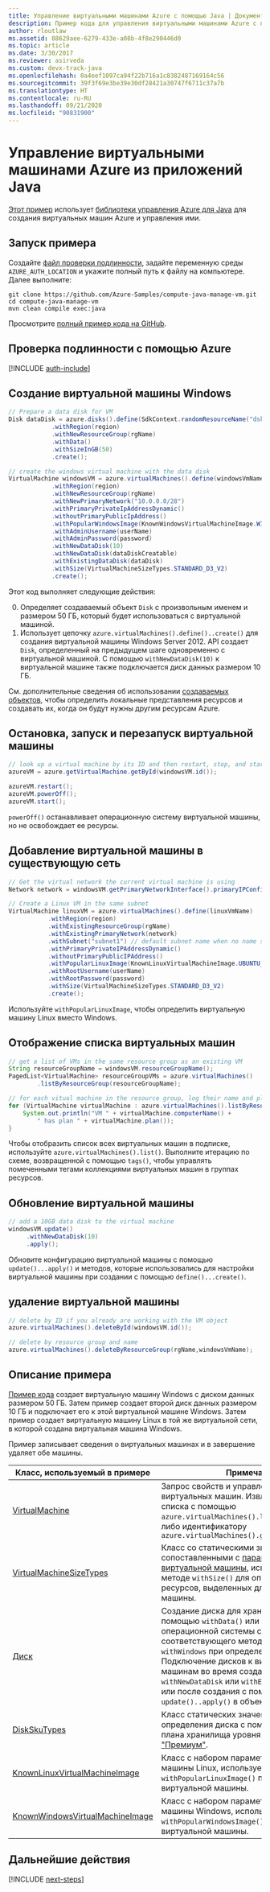 ```yaml
---
title: Управление виртуальными машинами Azure с помощью Java | Документация Майкрософт
description: Пример кода для управления виртуальными машинами Azure с помощью пакета Azure SDK для Java
author: rloutlaw
ms.assetid: 88629aee-6279-433e-a08b-4f8e290446d0
ms.topic: article
ms.date: 3/30/2017
ms.reviewer: asirveda
ms.custom: devx-track-java
ms.openlocfilehash: 0a4eef1097ca94f22b716a1c8382487169164c56
ms.sourcegitcommit: 39f3f69e3be39e30df28421a30747f6711c37a7b
ms.translationtype: HT
ms.contentlocale: ru-RU
ms.lasthandoff: 09/21/2020
ms.locfileid: "90831900"
---
```

# <a name="manage-azure-virtual-machines-from-your-java-applications"></a>Управление виртуальными машинами Azure из приложений Java

[Этот пример](https://github.com/Azure-Samples/compute-java-manage-vm/) использует [библиотеки управления Azure для Java](https://github.com/Azure/azure-sdk-for-java) для создания виртуальных машин Azure и управления ими.

## <a name="run-the-sample"></a>Запуск примера

Создайте [файл проверки подлинности](/azure/java/java-sdk-azure-authenticate#mgmt-file), задайте переменную среды `AZURE_AUTH_LOCATION` и укажите полный путь к файлу на компьютере. Далее выполните:

```
git clone https://github.com/Azure-Samples/compute-java-manage-vm.git
cd compute-java-manage-vm
mvn clean compile exec:java
```

Просмотрите [полный пример кода на GitHub](https://github.com/Azure-Samples/compute-java-manage-vm/blob/master/src/main/java/com/microsoft/azure/management/compute/samples/ManageVirtualMachine.java).

## <a name="authenticate-with-azure"></a>Проверка подлинности с помощью Azure

[!INCLUDE [auth-include](includes/java-auth-include.md)]

## <a name="create-a-windows-virtual-machine"></a>Создание виртуальной машины Windows

```java
// Prepare a data disk for VM
Disk dataDisk = azure.disks().define(SdkContext.randomResourceName("dsk", 30))
            .withRegion(region)
            .withNewResourceGroup(rgName)
            .withData()
            .withSizeInGB(50)
            .create();

// create the windows virtual machine with the data disk            
VirtualMachine windowsVM = azure.virtualMachines().define(windowsVmName)
            .withRegion(region)
            .withNewResourceGroup(rgName)
            .withNewPrimaryNetwork("10.0.0.0/28")
            .withPrimaryPrivateIpAddressDynamic()
            .withoutPrimaryPublicIpAddress()
            .withPopularWindowsImage(KnownWindowsVirtualMachineImage.WINDOWS_SERVER_2012_R2_DATACENTER)
            .withAdminUsername(userName)
            .withAdminPassword(password)
            .withNewDataDisk(10)
            .withNewDataDisk(dataDiskCreatable)
            .withExistingDataDisk(dataDisk)
            .withSize(VirtualMachineSizeTypes.STANDARD_D3_V2)
            .create();
```

Этот код выполняет следующие действия:   

0. Определяет создаваемый объект `Disk` с произвольным именем и размером 50 ГБ, который будет использоваться с виртуальной машиной.
0. Использует цепочку `azure.virtualMachines().define()..create()` для создания виртуальной машины Windows Server 2012. API создает `Disk`, определенный на предыдущем шаге одновременно с виртуальной машиной. С помощью `withNewDataDisk(10)` к виртуальной машине также подключается диск данных размером 10 ГБ.

См. дополнительные сведения об использовании [создаваемых<T> объектов](java-sdk-azure-concepts.md#Creatables), чтобы определить локальные представления ресурсов и создавать их, когда он будут нужны другим ресурсам Azure.

## <a name="stop-start-and-restart-a-virtual-machine"></a>Остановка, запуск и перезапуск виртуальной машины

```java
// look up a virtual machine by its ID and then restart, stop, and start it
azureVM = azure.getVirtualMachine.getById(windowsVM.id());

azureVM.restart();
azureVM.powerOff();
azureVM.start();
```

`powerOff()` останавливает операционную систему виртуальной машины, но не освобождает ее ресурсы.

## <a name="add-a-virtual-machine-to-an-existing-network"></a>Добавление виртуальной машины в существующую сеть

```java
// Get the virtual network the current virtual machine is using
Network network = windowsVM.getPrimaryNetworkInterface().primaryIPConfiguration().getNetwork();

// Create a Linux VM in the same subnet
VirtualMachine linuxVM = azure.virtualMachines().define(linuxVmName)
           .withRegion(region)
           .withExistingResourceGroup(rgName)
           .withExistingPrimaryNetwork(network)
           .withSubnet("subnet1") // default subnet name when no name specified at creation
           .withPrimaryPrivateIPAddressDynamic()
           .withoutPrimaryPublicIPAddress()
           .withPopularLinuxImage(KnownLinuxVirtualMachineImage.UBUNTU_SERVER_16_04_LTS)
           .withRootUsername(userName)
           .withRootPassword(password)
           .withSize(VirtualMachineSizeTypes.STANDARD_D3_V2)
           .create();
```

Используйте `withPopularLinuxImage`, чтобы определить виртуальную машину Linux вместо Windows.


## <a name="list-virtual-machines"></a>Отображение списка виртуальных машин

```java
// get a list of VMs in the same resource group as an existing VM
String resourceGroupName = windowsVM.resourceGroupName();
PagedList<VirtualMachine> resourceGroupVMs = azure.virtualMachines()
        .listByResourceGroup(resourceGroupName); 

// for each vitual machine in the resource group, log their name and plan
for (VirtualMachine virtualMachine : azure.virtualMachines().listByResourceGroup(resourceGroupName)) {
    System.out.println("VM " + virtualMachine.computerName() + 
        " has plan " + virtualMachine.plan());
}
```

Чтобы отобразить список всех виртуальных машин в подписке, используйте `azure.virtualMachines().list()`. Выполните итерацию по схеме, возвращенной с помощью `tags()`, чтобы управлять помеченными тегами коллекциями виртуальных машин в группах ресурсов.

## <a name="update-a-virtual-machine"></a>Обновление виртуальной машины

```java
// add a 10GB data disk to the virtual machine
windowsVM.update()
     .withNewDataDisk(10)
     .apply();
```

Обновите конфигурацию виртуальной машины с помощью `update()...apply()` и методов, которые использовались для настройки виртуальной машины при создании с помощью `define()...create()`.

## <a name="delete-a-virtual-machine"></a>удаление виртуальной машины

```java
// delete by ID if you already are working with the VM object
azure.virtualMachines().deleteById(windowsVM.id());

// delete by resource group and name
azure.virtualMachines().deleteByResourceGroup(rgName,windowsVmName);
```

## <a name="sample-explanation"></a>Описание примера

[Пример кода](https://github.com/Azure-Samples/compute-java-manage-vm/blob/master/src/main/java/com/microsoft/azure/management/compute/samples/ManageVirtualMachine.java) создает виртуальную машину Windows с диском данных размером 50 ГБ. Затем пример создает второй диск данных размером 10 ГБ и подключает его к этой виртуальной машине Windows.
Затем пример создает виртуальную машину Linux в той же виртуальной сети, в которой создана виртуальная машина Windows.

Пример записывает сведения о виртуальных машинах и в завершение удаляет обе машины.

| Класс, используемый в примере | Примечания
|-------|-------|
| [VirtualMachine](/java/api/com.microsoft.azure.management.compute.virtualmachine) | Запрос свойств и управление состоянием виртуальных машин. Извлекается в виде списка с помощью `azure.virtualMachines().list()` или по имени либо идентификатору `azure.virtualMachines().getByResourceGroup()`
| [VirtualMachineSizeTypes](/java/api/com.microsoft.azure.management.compute.virtualmachinesizetypes) | Класс со статическими значениями, сопоставленными с [параметрами размера виртуальной машины](https://azure.microsoft.com/pricing/details/virtual-machines/linux/), используемыми в методе `withSize()` для определения ресурсов, выделенных для виртуальной машины.
| [Диск](/java/api/com.microsoft.azure.management.compute.disk) | Создание диска для хранения данных с помощью `withData()` или образа операционной системы с помощью соответствующего метода `withLinux` либо `withWindows` при определении диска. Подключение дисков к виртуальным машинам во время создания (`using withNewDataDisk` или `withExistingDataDisk`) или после создания с помощью `update()..apply()` в объекте VirtualMachine.
| [DiskSkuTypes](/java/api/com.microsoft.azure.management.compute.diskskutypes) | Класс статических значений для определения диска с помощью тарифного плана хранилища уровня "Стандартный" или ["Премиум"](/azure/storage/storage-premium-storage).
| [KnownLinuxVirtualMachineImage](/java/api/com.microsoft.azure.management.compute.knownlinuxvirtualmachineimage) | Класс с набором параметров виртуальной машины Linux, используемых с методом `withPopularLinuxImage()` при определении виртуальной машины.
| [KnownWindowsVirtualMachineImage](/java/api/com.microsoft.azure.management.compute.knownwindowsvirtualmachineimage) | Класс с набором параметров виртуальной машины Windows, используемых с методом `withPopularWindowsImage()` при определении виртуальной машины.

## <a name="next-steps"></a>Дальнейшие действия

[!INCLUDE [next-steps](includes/java-next-steps.md)]
